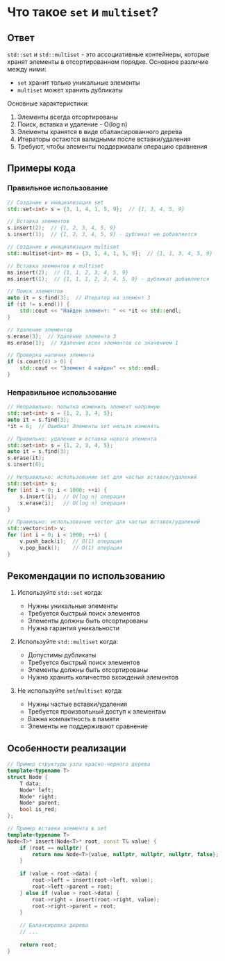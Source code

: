 # Что такое `set` и `multiset`?

## Ответ
`std::set` и `std::multiset` - это ассоциативные контейнеры, которые хранят элементы в отсортированном порядке. Основное различие между ними:
- `set` хранит только уникальные элементы
- `multiset` может хранить дубликаты

Основные характеристики:
1. Элементы всегда отсортированы
2. Поиск, вставка и удаление - O(log n)
3. Элементы хранятся в виде сбалансированного дерева
4. Итераторы остаются валидными после вставки/удаления
5. Требуют, чтобы элементы поддерживали операцию сравнения

## Примеры кода

### Правильное использование

```cpp
// Создание и инициализация set
std::set<int> s = {3, 1, 4, 1, 5, 9};  // {1, 3, 4, 5, 9}

// Вставка элементов
s.insert(2);  // {1, 2, 3, 4, 5, 9}
s.insert(1);  // {1, 2, 3, 4, 5, 9} - дубликат не добавляется

// Создание и инициализация multiset
std::multiset<int> ms = {3, 1, 4, 1, 5, 9};  // {1, 1, 3, 4, 5, 9}

// Вставка элементов в multiset
ms.insert(2);  // {1, 1, 2, 3, 4, 5, 9}
ms.insert(1);  // {1, 1, 1, 2, 3, 4, 5, 9} - дубликат добавляется

// Поиск элементов
auto it = s.find(3);  // Итератор на элемент 3
if (it != s.end()) {
    std::cout << "Найден элемент: " << *it << std::endl;
}

// Удаление элементов
s.erase(3);  // Удаление элемента 3
ms.erase(1);  // Удаление всех элементов со значением 1

// Проверка наличия элемента
if (s.count(4) > 0) {
    std::cout << "Элемент 4 найден" << std::endl;
}
```

### Неправильное использование

```cpp
// Неправильно: попытка изменить элемент напрямую
std::set<int> s = {1, 2, 3, 4, 5};
auto it = s.find(3);
*it = 6;  // Ошибка! Элементы set нельзя изменять

// Правильно: удаление и вставка нового элемента
std::set<int> s = {1, 2, 3, 4, 5};
auto it = s.find(3);
s.erase(it);
s.insert(6);

// Неправильно: использование set для частых вставок/удалений
std::set<int> s;
for (int i = 0; i < 1000; ++i) {
    s.insert(i);  // O(log n) операция
    s.erase(i);   // O(log n) операция
}

// Правильно: использование vector для частых вставок/удалений
std::vector<int> v;
for (int i = 0; i < 1000; ++i) {
    v.push_back(i);  // O(1) операция
    v.pop_back();    // O(1) операция
}
```

## Рекомендации по использованию

1. Используйте `std::set` когда:
   - Нужны уникальные элементы
   - Требуется быстрый поиск элементов
   - Элементы должны быть отсортированы
   - Нужна гарантия уникальности

2. Используйте `std::multiset` когда:
   - Допустимы дубликаты
   - Требуется быстрый поиск элементов
   - Элементы должны быть отсортированы
   - Нужно хранить количество вхождений элементов

3. Не используйте `set`/`multiset` когда:
   - Нужны частые вставки/удаления
   - Требуется произвольный доступ к элементам
   - Важна компактность в памяти
   - Элементы не поддерживают сравнение

## Особенности реализации

```cpp
// Пример структуры узла красно-черного дерева
template<typename T>
struct Node {
    T data;
    Node* left;
    Node* right;
    Node* parent;
    bool is_red;
};

// Пример вставки элемента в set
template<typename T>
Node<T>* insert(Node<T>* root, const T& value) {
    if (root == nullptr) {
        return new Node<T>{value, nullptr, nullptr, nullptr, false};
    }
    
    if (value < root->data) {
        root->left = insert(root->left, value);
        root->left->parent = root;
    } else if (value > root->data) {
        root->right = insert(root->right, value);
        root->right->parent = root;
    }
    
    // Балансировка дерева
    // ...
    
    return root;
}
``` 